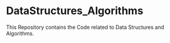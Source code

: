 # DataStructures_Algorithms
This Repository contains the Code related to Data Structures and Algorithms.
